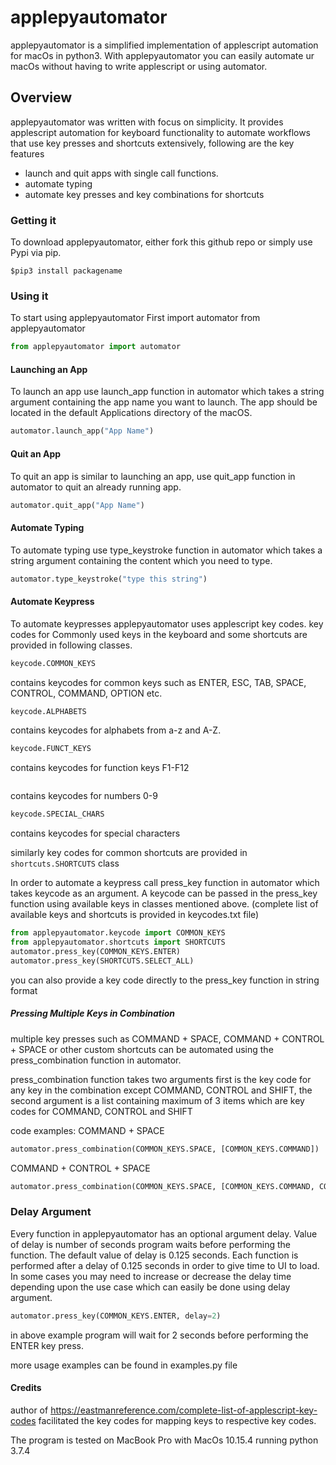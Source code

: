 # applepyautomator 
applepyautomator is a simplified implementation of applescript automation for macOs in python3. With applepyautomator you can easily automate ur macOs without having to write applescript or using automator.


## Overview

applepyautomator was written with focus on simplicity. It provides applescript automation for keyboard functionality to automate workflows that use key presses and shortcuts extensively, following are the key features

 - launch and quit apps with single call functions.
 - automate typing
 - automate key presses and key combinations for shortcuts

### Getting it
To download applepyautomator, either fork this github repo or simply use Pypi via pip.
```
$pip3 install packagename
```

### Using it
To start using applepyautomator First import automator from applepyautomator
```python
from applepyautomator import automator
```

#### Launching an App
To launch an app use launch_app function in automator which takes a string argument containing the app name you want to launch. The app should be located in the default Applications directory of the macOS.
```python
automator.launch_app("App Name")
```

#### Quit an App
To quit an app is similar to launching an app, use quit_app function in automator to quit an already running app.
```python
automator.quit_app("App Name")
```

#### Automate Typing
To automate typing use type_keystroke function in automator which takes a string argument containing the content which you need to type.
```python
automator.type_keystroke("type this string")
```

#### Automate Keypress
To automate keypresses applepyautomator uses applescript key codes. key codes for Commonly used keys in the keyboard and some shortcuts 
are provided in following classes.

```python
keycode.COMMON_KEYS
```
contains keycodes for common keys such as ENTER, ESC, TAB, SPACE, CONTROL, COMMAND, OPTION etc.

```python
keycode.ALPHABETS
```
contains keycodes for alphabets from a-z and A-Z.

```python
keycode.FUNCT_KEYS
```
contains keycodes for function keys F1-F12

```pythonkeycode.NUMBERS
```
contains keycodes for numbers 0-9

```python
keycode.SPECIAL_CHARS
```
contains keycodes for special characters

similarly key codes for common shortcuts are provided in `shortcuts.SHORTCUTS` class

In order to automate a keypress call press_key function in automator which takes keycode as an argument. A keycode can be passed in the press_key function using available keys in classes mentioned above. (complete list of available keys and shortcuts is provided in keycodes.txt file)

```python
from applepyautomator.keycode import COMMON_KEYS
from applepyautomator.shortcuts import SHORTCUTS
automator.press_key(COMMON_KEYS.ENTER)
automator.press_key(SHORTCUTS.SELECT_ALL)
```

you can also provide a key code directly to the press_key function in string format

##### Pressing Multiple Keys in Combination

multiple key presses such as COMMAND + SPACE, COMMAND + CONTROL + SPACE or other custom shortcuts can be automated using the press_combination function in automator.

press_combination function takes two arguments first is the key code for any key in the combination except COMMAND, CONTROL and SHIFT, the second argument is a list containing maximum of 3 items which are key codes for COMMAND, CONTROL and SHIFT

code examples:
COMMAND + SPACE
```python
automator.press_combination(COMMON_KEYS.SPACE, [COMMON_KEYS.COMMAND])
```

COMMAND + CONTROL + SPACE
```python
automator.press_combination(COMMON_KEYS.SPACE, [COMMON_KEYS.COMMAND, COMMON_KEYS.CONTROL])
```

### Delay Argument
Every function in applepyautomator has an optional argument delay. Value of delay is number of seconds program waits before performing the function. The default value of delay is 0.125 seconds. Each function is performed after a delay of 0.125 seconds in order to give time to UI to load. In some cases you may need to increase or decrease the delay time depending upon the use case which can easily be done using delay argument.

```python
automator.press_key(COMMON_KEYS.ENTER, delay=2)
```

in above example program will wait for 2 seconds before performing the ENTER key press.

more usage examples can be found in examples.py file

#### Credits

author of https://eastmanreference.com/complete-list-of-applescript-key-codes facilitated the key codes for mapping keys to respective key codes.

The program is tested on MacBook Pro with MacOs 10.15.4 running python 3.7.4
